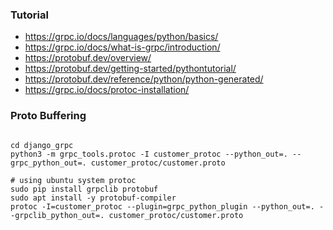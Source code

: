### Tutorial
 - https://grpc.io/docs/languages/python/basics/
 - https://grpc.io/docs/what-is-grpc/introduction/
 - https://protobuf.dev/overview/
 - https://protobuf.dev/getting-started/pythontutorial/
 - https://protobuf.dev/reference/python/python-generated/
 - https://grpc.io/docs/protoc-installation/


### Proto Buffering
```angular2html

cd django_grpc
python3 -m grpc_tools.protoc -I customer_protoc --python_out=. --grpc_python_out=. customer_protoc/customer.proto

# using ubuntu system protoc
sudo pip install grpclib protobuf
sudo apt install -y protobuf-compiler
protoc -I=customer_protoc --plugin=grpc_python_plugin --python_out=. --grpclib_python_out=. customer_protoc/customer.proto

```

